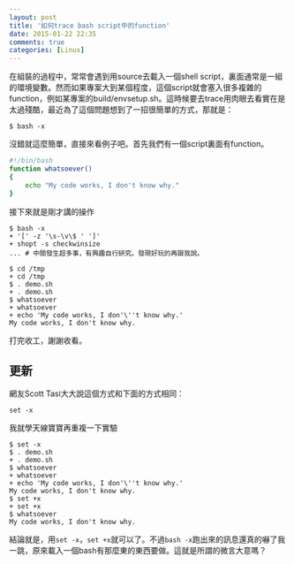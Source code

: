 ```yaml
---
layout: post
title: '如何trace bash script中的function'
date: 2015-01-22 22:35
comments: true
categories: [Linux]
---
```

在組裝的過程中，常常會遇到用source去載入一個shell script，裏面通常是一組的環境變數。然而如果專案大到某個程度，這個script就會塞入很多複雜的function，例如某專案的build/envsetup.sh。這時候要去trace用肉眼去看實在是太過殘酷，最近為了這個問題想到了一招很簡單的方式，那就是：

```
$ bash -x
```

沒錯就這麼簡單，直接來看例子吧。首先我們有一個script裏面有function。

```bash demo.sh
#!/bin/bash
function whatsoever()
{
    echo "My code works, I don't know why."
}
```

接下來就是剛才講的操作

```
$ bash -x
+ '[' -z '\s-\v\$ ' ']'
+ shopt -s checkwinsize
... # 中間發生超多事，有興趣自行研究。發現好玩的再跟我說。

$ cd /tmp
+ cd /tmp
$ . demo.sh
+ . demo.sh
$ whatsoever 
+ whatsoever
+ echo 'My code works, I don'\''t know why.'
My code works, I don't know why.
```

打完收工，謝謝收看。

## 更新

網友Scott Tasi大大說這個方式和下面的方式相同：
```
set -x
```
我就學天線寶寶再重複一下實驗

```
$ set -x
$ . demo.sh
+ . demo.sh
$ whatsoever 
+ whatsoever
+ echo 'My code works, I don'\''t know why.'
My code works, I don't know why.
$ set +x
+ set +x
$ whatsoever 
My code works, I don't know why.
```
結論就是，用`set -x`，`set +x`就可以了。不過`bash -x`跑出來的訊息還真的嚇了我一跳，原來載入一個bash有那麼東的東西要做。這就是所謂的微言大意嗎？
